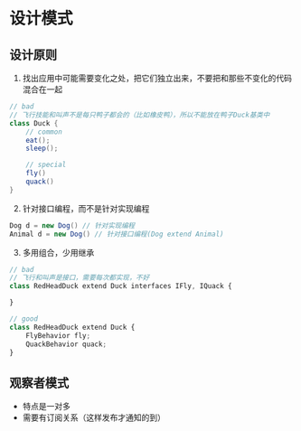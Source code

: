 # 设计模式

## 设计原则

1. 找出应用中可能需要变化之处，把它们独立出来，不要把和那些不变化的代码混合在一起

``` java
// bad
// 飞行技能和叫声不是每只鸭子都会的（比如橡皮鸭），所以不能放在鸭子Duck基类中
class Duck {
    // common
    eat();
    sleep();

    // special
    fly()
    quack()
}
```

2. 针对接口编程，而不是针对实现编程

``` java
Dog d = new Dog() // 针对实现编程
Animal d = new Dog() // 针对接口编程(Dog extend Animal)
```

3. 多用组合，少用继承

``` js
// bad
// 飞行和叫声是接口，需要每次都实现，不好
class RedHeadDuck extend Duck interfaces IFly, IQuack {

}

// good
class RedHeadDuck extend Duck {
    FlyBehavior fly;
    QuackBehavior quack;
}
```

## 观察者模式
* 特点是一对多
* 需要有订阅关系（这样发布才通知的到）